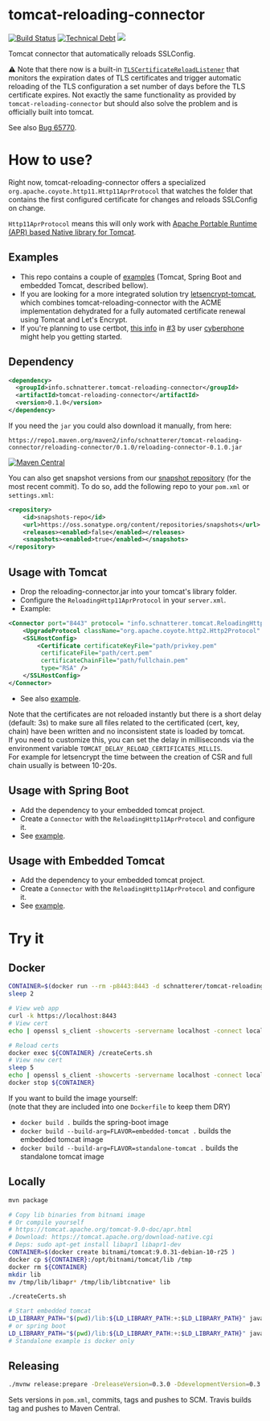 tomcat-reloading-connector
======
[![Build Status](https://travis-ci.org/schnatterer/tomcat-reloading-connector.svg?branch=master)](https://travis-ci.org/schnatterer/tomcat-reloading-connector)
[![Technical Debt](https://sonarcloud.io/api/project_badges/measure?project=info.schnatterer.tomcat-reloading-connector%3Atomcat-reloading-connector-parent&metric=sqale_index)](https://sonarcloud.io/dashboard?id=info.schnatterer.tomcat-reloading-connector%3Atomcat-reloading-connector-parent)
[![](https://img.shields.io/docker/image-size/schnatterer/tomcat-reloading-connector-example)](https://hub.docker.com/r/schnatterer/tomcat-reloading-connector-example)

Tomcat connector that automatically reloads SSLConfig.

⚠️ Note that there now is a built-in [`TLSCertificateReloadListener`](https://tomcat.apache.org/tomcat-9.0-doc/api/org/apache/catalina/security/TLSCertificateReloadListener.html) that monitors the expiration dates of TLS certificates and trigger automatic reloading of the TLS configuration a set number of days before the TLS certificate expires.
Not exactly the same functionality as provided by `tomcat-reloading-connector` but should also solve the problem and is officially built into tomcat.

See also [Bug 65770](https://bz.apache.org/bugzilla/show_bug.cgi?id=65770).


# How to use?

Right now, tomcat-reloading-connector offers a specialized `org.apache.coyote.http11.Http11AprProtocol` that watches
the folder that contains the first configured certificate for changes and reloads SSLConfig on change.
 
`Http11AprProtocol` means this will only work with 
[Apache Portable Runtime (APR) based Native library for Tomcat](https://tomcat.apache.org/tomcat-9.0-doc/apr.html).

## Examples

* This repo contains a couple of [examples](examples) (Tomcat, Spring Boot and embedded Tomcat, described bellow). 
* If you are looking for a more integrated solution try [letsencrypt-tomcat](https://github.com/schnatterer/letsencrypt-tomcat), which combines tomcat-reloading-connector with the ACME implementation dehydrated for a fully automated certificate renewal using Tomcat and Let's Encrypt. 
* If you're planning to use certbot, [this info](https://github.com/schnatterer/tomcat-reloading-connector/issues/3#issuecomment-1003668898) in [#3](https://github.com/schnatterer/tomcat-reloading-connector/issues/3) by user [cyberphone](https://github.com/cyberphone) might help you getting started.

## Dependency

```XML
<dependency>
  <groupId>info.schnatterer.tomcat-reloading-connector</groupId>
  <artifactId>tomcat-reloading-connector</artifactId>
  <version>0.1.0</version>
</dependency>
```

If you need the `jar` you could also download it manually, from here:

`https://repo1.maven.org/maven2/info/schnatterer/tomcat-reloading-connector/reloading-connector/0.1.0/reloading-connector-0.1.0.jar`

[![Maven Central](https://img.shields.io/maven-central/v/info.schnatterer.tomcat-reloading-connector/reloading-connector.svg)](https://search.maven.org/search?q=a:reloading-connector%20AND%20g:info.schnatterer.tomcat-reloading-connector)

You can also get snapshot versions from our [snapshot repository](https://oss.sonatype.org/content/repositories/snapshots/info/schnatterer/tomcat-reloading-connector/) 
(for the most recent commit).
To do so, add the following repo to your `pom.xml` or `settings.xml`:

```xml
<repository>
    <id>snapshots-repo</id>
    <url>https://oss.sonatype.org/content/repositories/snapshots</url>
    <releases><enabled>false</enabled></releases>
    <snapshots><enabled>true</enabled></snapshots>
</repository>
```

## Usage with Tomcat

* Drop the reloading-connector.jar into your tomcat's library folder.
* Configure the `ReloadingHttp11AprProtocol` in your `server.xml`.
* Example: 

```xml
<Connector port="8443" protocol= "info.schnatterer.tomcat.ReloadingHttp11AprProtocol" SSLEnabled="true" >
    <UpgradeProtocol className="org.apache.coyote.http2.Http2Protocol" />
    <SSLHostConfig>
        <Certificate certificateKeyFile="path/privkey.pem"
         certificateFile="path/cert.pem"
         certificateChainFile="path/fullchain.pem"
         type="RSA" />
    </SSLHostConfig>
</Connector>
```

* See also [example](examples/standalone-tomcat). 

Note that the certificates are not reloaded instantly but there is a short delay (default: 3s) to make sure all files
related to the certificated (cert, key, chain) have been written and no inconsistent state is loaded by tomcat.  
If you need to customize this, you can set the delay in milliseconds via the environment variable 
`TOMCAT_DELAY_RELOAD_CERTIFICATES_MILLIS`.  
For example for letsencrypt the time between the creation of CSR and full chain usually is between 10-20s.

## Usage with Spring Boot

* Add the dependency to your embedded tomcat project.
* Create a `Connector` with the `ReloadingHttp11AprProtocol` and configure it.
* See [example](examples/spring-boot).
 
## Usage with Embedded Tomcat

* Add the dependency to your embedded tomcat project.
* Create a `Connector` with the `ReloadingHttp11AprProtocol` and configure it.
* See [example](examples/embedded-tomcat). 

# Try it

## Docker 

```bash
CONTAINER=$(docker run --rm -p8443:8443 -d schnatterer/tomcat-reloading-connector-example)
sleep 2

# View web app
curl -k https://localhost:8443
# View cert
echo | openssl s_client -showcerts -servername localhost -connect localhost:8443 2>/dev/null | openssl x509 -inform pem -noout -text | grep -A2 Validity

# Reload certs
docker exec ${CONTAINER} /createCerts.sh
# View new cert
sleep 5
echo | openssl s_client -showcerts -servername localhost -connect localhost:8443 2>/dev/null | openssl x509 -inform pem -noout -text | grep -A2 Validity
docker stop ${CONTAINER}
```

If you want to build the image yourself:  
(note that they are included into one `Dockerfile` to keep them DRY)

* `docker build .` builds the spring-boot image
* `docker build --build-arg=FLAVOR=embedded-tomcat .` builds the embedded tomcat image
* `docker build --build-arg=FLAVOR=standalone-tomcat .` builds the standalone tomcat image

## Locally

```bash
mvn package

# Copy lib binaries from bitnami image
# Or compile yourself
# https://tomcat.apache.org/tomcat-9.0-doc/apr.html
# Download: https://tomcat.apache.org/download-native.cgi
# Deps: sudo apt-get install libapr1 libapr1-dev 
CONTAINER=$(docker create bitnami/tomcat:9.0.31-debian-10-r25 )
docker cp ${CONTAINER}:/opt/bitnami/tomcat/lib /tmp
docker rm ${CONTAINER}
mkdir lib
mv /tmp/lib/libapr* /tmp/lib/libtcnative* lib

./createCerts.sh

# Start embedded tomcat
LD_LIBRARY_PATH="$(pwd)/lib:${LD_LIBRARY_PATH:+:$LD_LIBRARY_PATH}" java -jar examples/embedded-tomcat/target/tomcat-jar-with-dependencies.jar
# or spring boot
LD_LIBRARY_PATH="$(pwd)/lib:${LD_LIBRARY_PATH:+:$LD_LIBRARY_PATH}" java -jar examples/spring-boot/target/spring-boot-*.jar
# Standalone example is docker only
```

## Releasing

```bash
./mvnw release:prepare -DreleaseVersion=0.3.0 -DdevelopmentVersion=0.3.1-SNAPSHOT
```

Sets versions in `pom.xml`, commits, tags and pushes to SCM. Travis builds tag and pushes to Maven Central. 
